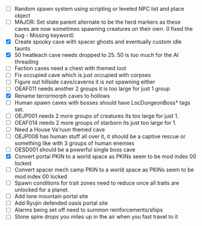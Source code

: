- [ ] Random spawn system using scripting or leveled NPC list and place object
- [ ] MAJOR: Set state parent alternate to be the herd markers as these caves are now sometimes spawning creatures on their own. (I fixed the bug - Missing keyword)
- [X] Create spooky cave with spacer ghosts and eventually custom idle taunts
- [X] 50 heatleach cave needs dropped to 25. 50 is too much for the AI threading
- [ ] Faction caves need a chest with themed loot
- [ ] Fix occupied cave which is just occupied with corpses
- [ ] Figure out hillside cave/caverns it is not spawning either
- [ ] OEAF011 needs another 2 groups it is too large for just 1 group
- [x] Rename terrormorph caves to hollows
- [ ] Human spawn caves with bosses should have LocDungeonBoss* tags set.
- [ ] OEJP001 needs 2 more groups of creatures its too large for just 1.
- [ ] OEAF014 needs 2 more groups of starborn its just too large for 1.
- [ ] Need a House Va'ruun themed cave
- [ ] OEJP008 has human stuff all over it, it should be a captive rescue or something like with 3 groups of human enemies
- [ ] OESD001 should be a powerful single boss cave
- [X] Convert portal PKIN to a world space as PKINs seem to be mod index 00 locked
- [ ] Convert spacer mech camp PKIN to a world space as PKINs seem to be mod index 00 locked
- [ ] Spawn conditions for trait zones need to reduce once all traits are unlocked for a planet.
- [ ] Add lone mountain portal site
- [ ] Add Ryujin defended oasis portal site 
- [ ] Alarms being set off need to summon reinforcements/ships
- [ ] Stone spire drops you miles up in the air when you fast travel to it